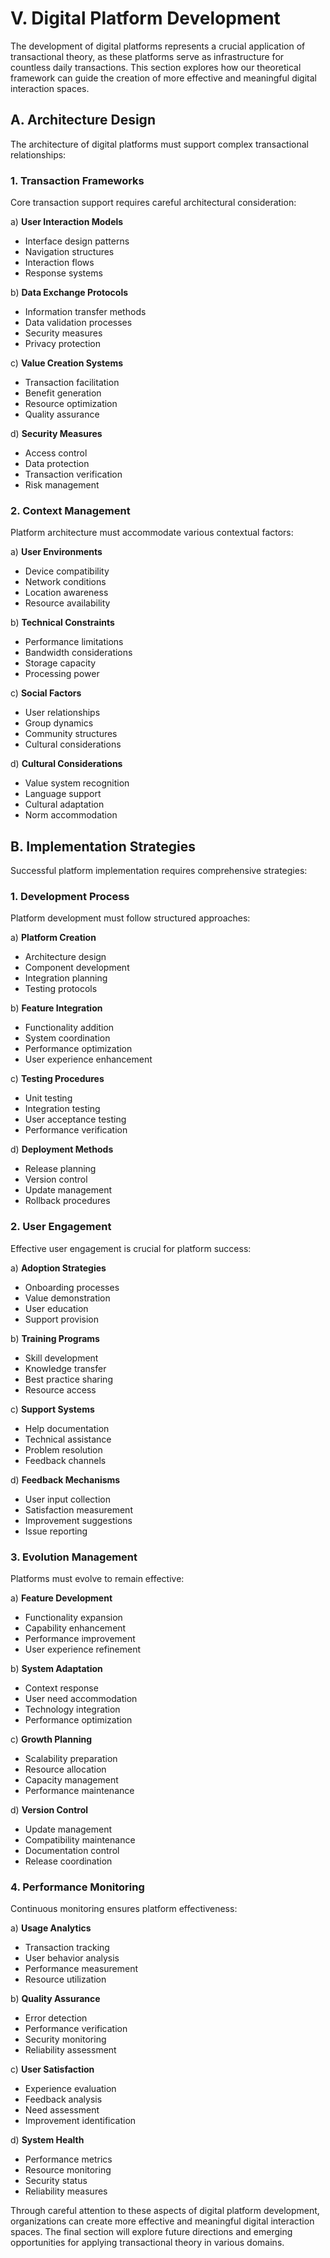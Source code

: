 # V. Digital Platform Development

The development of digital platforms represents a crucial application of transactional theory, as these platforms serve as infrastructure for countless daily transactions. This section explores how our theoretical framework can guide the creation of more effective and meaningful digital interaction spaces.

## A. Architecture Design

The architecture of digital platforms must support complex transactional relationships:

### 1. Transaction Frameworks

Core transaction support requires careful architectural consideration:

a) **User Interaction Models**
   - Interface design patterns
   - Navigation structures
   - Interaction flows
   - Response systems

b) **Data Exchange Protocols**
   - Information transfer methods
   - Data validation processes
   - Security measures
   - Privacy protection

c) **Value Creation Systems**
   - Transaction facilitation
   - Benefit generation
   - Resource optimization
   - Quality assurance

d) **Security Measures**
   - Access control
   - Data protection
   - Transaction verification
   - Risk management

### 2. Context Management

Platform architecture must accommodate various contextual factors:

a) **User Environments**
   - Device compatibility
   - Network conditions
   - Location awareness
   - Resource availability

b) **Technical Constraints**
   - Performance limitations
   - Bandwidth considerations
   - Storage capacity
   - Processing power

c) **Social Factors**
   - User relationships
   - Group dynamics
   - Community structures
   - Cultural considerations

d) **Cultural Considerations**
   - Value system recognition
   - Language support
   - Cultural adaptation
   - Norm accommodation

## B. Implementation Strategies

Successful platform implementation requires comprehensive strategies:

### 1. Development Process

Platform development must follow structured approaches:

a) **Platform Creation**
   - Architecture design
   - Component development
   - Integration planning
   - Testing protocols

b) **Feature Integration**
   - Functionality addition
   - System coordination
   - Performance optimization
   - User experience enhancement

c) **Testing Procedures**
   - Unit testing
   - Integration testing
   - User acceptance testing
   - Performance verification

d) **Deployment Methods**
   - Release planning
   - Version control
   - Update management
   - Rollback procedures

### 2. User Engagement

Effective user engagement is crucial for platform success:

a) **Adoption Strategies**
   - Onboarding processes
   - Value demonstration
   - User education
   - Support provision

b) **Training Programs**
   - Skill development
   - Knowledge transfer
   - Best practice sharing
   - Resource access

c) **Support Systems**
   - Help documentation
   - Technical assistance
   - Problem resolution
   - Feedback channels

d) **Feedback Mechanisms**
   - User input collection
   - Satisfaction measurement
   - Improvement suggestions
   - Issue reporting

### 3. Evolution Management

Platforms must evolve to remain effective:

a) **Feature Development**
   - Functionality expansion
   - Capability enhancement
   - Performance improvement
   - User experience refinement

b) **System Adaptation**
   - Context response
   - User need accommodation
   - Technology integration
   - Performance optimization

c) **Growth Planning**
   - Scalability preparation
   - Resource allocation
   - Capacity management
   - Performance maintenance

d) **Version Control**
   - Update management
   - Compatibility maintenance
   - Documentation control
   - Release coordination

### 4. Performance Monitoring

Continuous monitoring ensures platform effectiveness:

a) **Usage Analytics**
   - Transaction tracking
   - User behavior analysis
   - Performance measurement
   - Resource utilization

b) **Quality Assurance**
   - Error detection
   - Performance verification
   - Security monitoring
   - Reliability assessment

c) **User Satisfaction**
   - Experience evaluation
   - Feedback analysis
   - Need assessment
   - Improvement identification

d) **System Health**
   - Performance metrics
   - Resource monitoring
   - Security status
   - Reliability measures

Through careful attention to these aspects of digital platform development, organizations can create more effective and meaningful digital interaction spaces. The final section will explore future directions and emerging opportunities for applying transactional theory in various domains. 